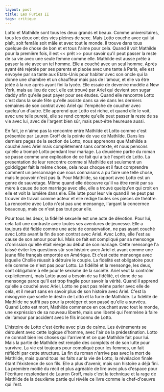 ```yaml
---
layout: post
title: Les Furies II
tags: critique
---
```



Lotto et Mathilde sont tous les deux grands et beaux. Comme universitaires,
tous les deux ont des vies pleines de sexe. Mais Lotto couche avec qui 
lui plaît, soit femâle soit mâle et avec tout le monde. Il trouve dans
tous quelque de chose de bon et et tous l'aime pour cela. Quand il voit 
Mathilde pour la première fois, il est << prêt >> pour savoir qu'il peut
passer la reste de sa vie avec une seule femme comme elle. Mathilde 
est ausse prête à passer la vie avec un tel homme. Elle a couché avec un
seul homme. Après ayant été rejetée par ses parents et placée avec une
tante à Paris, elle est envoyée par sa tante aux Etats-Unis pour habiter
avec son oncle qui la donne une chambre et un chauffeur mais pas de l'amour,
et elle va être jetée à la rue après ayant fini la lycée. Elle essaie de
devenire modèle à New York, mais au lieu de ceci, elle est trouvé par
Ariel qui devient son sugar daddy afin qu'elle peut payer pour ses études.
Quand elle rencontre Lotto c'est dans la seule fête qu'elle assiste dans
sa vie dans les derniers semaines de son contrat avec Ariel qui l'empêche
de coucher avec quelqu'un d'autre. Elle apprend que Lotto est riche, et
quand elle le voit, avec une telle pureté, elle se rend compte qu'elle
peut passer la reste de sa vie avec lui, avec de l'argent bien sûr, mais
peut-être heureuse aussi.

En fait, je n'aime pas la rencontre entre Mathilde et Lotto comme c'est
présentée par Lauren Groff de la pointe de vue de Mathilde. Dans les
derniers pages de la section de Lotto, nous apprenons que Mathilde
a couché avec Ariel mais complètement sans contexte, et nous pensons
qu'elle a trompé Lotto pendant leur mariage. La deuxième partie du
roman se passe comme une explication de ce fait qui a tué l'esprit
de Lotto. La presentation de leur rencontre comme si Mathilde est
seulement un golddigger fait la même chose, cela nous choque et il faut
comprendre comment un personnage que nous connaisons a pu faire
une telle chose, mais le pouvoir n'est pas là. 
Pour Mathilde, sa rapport avec Lotto est un genre de sauvetage. 
Même quand elle découvre qu'il va être renié par sa mère à cause
de son marriage avec elle, elle a trouvé quelqu'en qui croit en
elle et voit la lumière dans elle. Elle lutte pour leur vie
quand il ne peut pas trouver de travail comme acteur et elle
rédige toutes ses pièces de théâtre. La rencontre avec Lotto
n'est pas une mensonge, l'argant la concernce beaucoup, mais
ce n'est pas tout pour elle.

Pour tous les deux, la fidélité sexuelle est une acte de dévotion. Pour
lui, cela fait une contraste avec toutes ses aventures de jeunesse.
Elle a toujours été fidèle comme une acte de conservation, ne pas ayant
couché avec Lotto avant la fin de son contrat avec Ariel. Avec Lotto,
elle l'est au cause de son amour pour lui. Mais ce fait est compliqué
par sa mensonge d'omission qu'elle était vierge au début de son
mariage. Cette mensonge l'a laissé éviter les questions sûr son
histoire avec Ariel et avant comme une jeune fille français emportée
en Amérique. Et c'est cette mensonge avec laquelle Chollie réussit à
détruire le couple. La fidélité est obligatoire pour elle comme
ce n'est pas pour Lotto. La fidélité et la mensonge, les deux, sont
obligatoire à elle pour le sexisme de la société. Ariel veut la
contrôler explicitement, mais Lotto aussi a besoin de sa fidélité,
et donc de sa mensonge parce qu'il est trop fragile pour savoir
la vérité. Quand il apprend qu'elle a couché avec Ariel, Lotto ne
peut pas même parler avec elle de cela, et il meurt sans en savoir
plus de son histoire avec Ariel.
C'est la misogynie que scelle le destin de Lotto et la furie de 
Mathilde. La fidélité de Mathilde ne suffit pas pour la protéger
et son passé qu'elle a survécu. Quand Lotto est mort, Mathilde
commence en couchant avec tout le monde, une expréssion de sa
nouveau liberté, mais une liberté qui l'emmène à faire de l'amour
par accident avec le fils inconnu de Lotto.

L'histoire de Lotto c'est écrite avec plus
de calme. Les événements se déroulent avec cette logique d'homme, avec
l'air de la prédestination. Lotto ne connait bien les choses qui l'arrivent
et ce que Mathilde fait pour lui. Mais la partie de Mathilde est
remplie des complots et de son lutte pour survivre. La vie est
toujours pour compliqué pour les femmes, un fait réfléchi par
cette structure. La fin du roman n'arrive pas avec la mort de Mathilde,
mais quand tous les faits sur la vie de Lotto, la révélacion finale
étant l'éxistence de son fils. Elle a plus d'avenir, mais son histoire
a déjà fini. La première moitié du récit et plus agréable de lire avec
plus d'espace pour l'écriture resplendant de Lauren Groff, 
mais c'est la technique et la rage de Mathilde de la deuxième partie
qui révèle ce livre comme le chef-d'oeuvre qui l'est.
